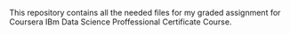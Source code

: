 This repository contains all the needed files for my graded assignment for Coursera IBm Data Science Proffessional Certificate Course.
